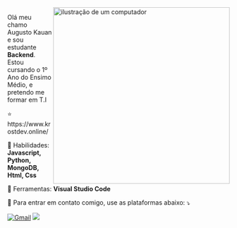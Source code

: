 <img src="https://raw.githubusercontent.com/MicaelliMedeiros/micaellimedeiros/master/image/computer-illustration.png" alt="ilustração de um computador" min-width="400px" max-width="400px" width="400px" align="right">

<p align="left"> 
  Olá meu chamo Augusto Kauan e sou estudante <strong>Backend</strong>.<br>
  Estou cursando o 1º Ano do Ensimo Médio, e pretendo me formar em T.I
</p>

<p align="left">
  ⭐ https://www.krostdev.online/
</p>

<p align="left">
  🦄 Habilidades: <strong>Javascript, Python, MongoDB, Html, Css</strong>
</p>

<p align="left">
  💼 Ferramentas: <strong>Visual Studio Code</strong>
</p>

<p align="left">
  💌 Para entrar em contato comigo, use as plataformas abaixo: ⤵️
</p>

<p align="left">
  <a href="mailto:augustokauanpsilva@gmail.com" title="Gmail">
  <img src="https://img.shields.io/badge/-Gmail-FF0000?style=for-the-badge&labelColor=FF0000&logo=gmail&logoColor=white&link=LINK-DO-SEU-GMAIL" alt="Gmail"/></a>

  <a href="https://discord.gg/zNB4DEpSJ4">
  <img src="https://img.shields.io/badge/Discord-%235865F2.svg?style=for-the-badge&logo=discord&logoColor=white">
  </a>
</p>
